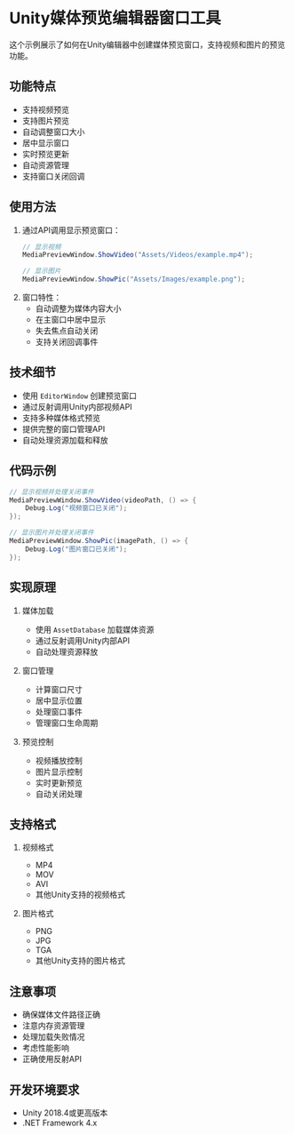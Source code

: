 # Unity媒体预览编辑器窗口工具

这个示例展示了如何在Unity编辑器中创建媒体预览窗口，支持视频和图片的预览功能。

## 功能特点

- 支持视频预览
- 支持图片预览
- 自动调整窗口大小
- 居中显示窗口
- 实时预览更新
- 自动资源管理
- 支持窗口关闭回调

## 使用方法

1. 通过API调用显示预览窗口：
   ```csharp
   // 显示视频
   MediaPreviewWindow.ShowVideo("Assets/Videos/example.mp4");
   
   // 显示图片
   MediaPreviewWindow.ShowPic("Assets/Images/example.png");
   ```
2. 窗口特性：
   - 自动调整为媒体内容大小
   - 在主窗口中居中显示
   - 失去焦点自动关闭
   - 支持关闭回调事件

## 技术细节

- 使用 `EditorWindow` 创建预览窗口
- 通过反射调用Unity内部视频API
- 支持多种媒体格式预览
- 提供完整的窗口管理API
- 自动处理资源加载和释放

## 代码示例

```csharp
// 显示视频并处理关闭事件
MediaPreviewWindow.ShowVideo(videoPath, () => {
    Debug.Log("视频窗口已关闭");
});

// 显示图片并处理关闭事件
MediaPreviewWindow.ShowPic(imagePath, () => {
    Debug.Log("图片窗口已关闭");
});
```

## 实现原理

1. 媒体加载
   - 使用 `AssetDatabase` 加载媒体资源
   - 通过反射调用Unity内部API
   - 自动处理资源释放

2. 窗口管理
   - 计算窗口尺寸
   - 居中显示位置
   - 处理窗口事件
   - 管理窗口生命周期

3. 预览控制
   - 视频播放控制
   - 图片显示控制
   - 实时更新预览
   - 自动关闭处理

## 支持格式

1. 视频格式
   - MP4
   - MOV
   - AVI
   - 其他Unity支持的视频格式
   
2. 图片格式
   - PNG
   - JPG
   - TGA
   - 其他Unity支持的图片格式

## 注意事项

- 确保媒体文件路径正确
- 注意内存资源管理
- 处理加载失败情况
- 考虑性能影响
- 正确使用反射API

## 开发环境要求

- Unity 2018.4或更高版本
- .NET Framework 4.x 